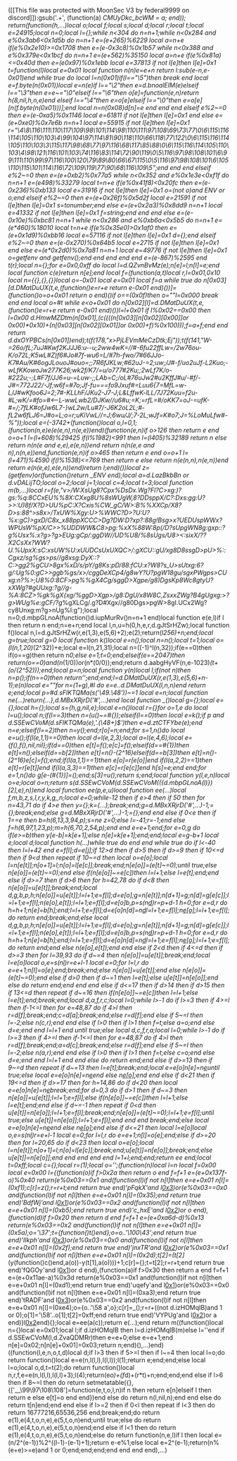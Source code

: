 ([[This file was protected with MoonSec V3 by federal9999 on discord]]):gsub('.+', (function(a) _CMUyDkc_bcWM = a; end)); return(function(h,...)local o;local f;local s;local d;local r;local t;local e=24915;local n=0;local l={};while n<304 do n=n+1;while n<0x284 and e%0x3ab6<0x1d5b do n=n+1 e=(e+265)%6229 local a=n+e if(e%0x2e10)>=0x1708 then e=(e-0x3c8)%0x1b57 while n<0x388 and e%0x379e<0x1bcf do n=n+1 e=(e+562)%35150 local a=n+e if(e%0x81a)<=0x40d then e=(e*0x97)%0x1ebb local e=37813 if not l[e]then l[e]=0x1 t=function(l)local e=0x01 local function n(n)e=e+n return l:sub(e-n,e-0x01)end while true do local l=n(0x01)if(l=="\5")then break end local e=f.byte(n(0x01))local e=n(e)if l=="\2"then e=d.bnoalEIM(e)elseif l=="\3"then e=e~="\0"elseif l=="\6"then o[e]=function(e,n)return h(8,nil,h,n,e)end elseif l=="\4"then e=o[e]elseif l=="\0"then e=o[e][n(f.byte(n(0x01)))];end local n=n(0x08)d[n]=e end end end elseif e%2~=0 then e=(e-0xa5)%0x1146 local e=61811 if not l[e]then l[e]=0x1 end else e=(e+0xe0)%0x7e6b n=n+1 local e=55915 if not l[e]then l[e]=0x1 r="\4\8\116\111\110\117\109\98\101\114\98\110\111\97\108\69\73\77\0\6\115\116\114\105\110\103\4\99\104\97\114\81\90\118\110\66\118\77\122\0\6\115\116\114\105\110\103\3\115\117\98\68\77\97\116\68\117\85\88\0\6\115\116\114\105\110\103\4\98\121\116\101\103\74\116\83\114\72\90\119\0\5\116\97\98\108\101\6\99\111\110\99\97\116\100\120\79\89\80\66\67\115\0\5\116\97\98\108\101\6\105\110\115\101\114\116\72\109\119\77\90\68\116\109\5";end end end elseif e%2~=0 then e=(e+0xb2)%0x77a5 while n<0x352 and e%0x1e3e<0xf1f do n=n+1 e=(e*498)%33279 local t=n+e if(e%0x41f8)<0x20fc then e=(e-0x236)%0xb133 local e=31916 if not l[e]then l[e]=0x1 o=(not o)and _ENV or o;end elseif e%2~=0 then e=(e+0x26f)%0x5d2f local e=21591 if not l[e]then l[e]=0x1 s=tonumber;end else e=(e+0x2a3)%0x8dd9 n=n+1 local e=41332 if not l[e]then l[e]=0x1 f=string;end end end else e=(e-0x10e)%0xbc81 n=n+1 while n<0x286 and e%0xb6a<0x5b5 do n=n+1 e=(e*460)%18010 local t=n+e if(e%0x35e0)>0x1af0 then e=(e+0x1d9)%0xbb16 local e=57116 if not l[e]then l[e]=0x1 d={};end elseif e%2~=0 then e=(e-0x270)%0x64b5 local e=2715 if not l[e]then l[e]=0x1 end else e=(e*0x2d0)%0x7a81 n=n+1 local e=49776 if not l[e]then l[e]=0x1 o=getfenv and getfenv();end end end end end e=(e-867)%2595 end t(r);local n={};for e=0x0,0xff do local l=d.QZvnBvMz(e);n[e]=l;n[l]=e;end local function c(e)return n[e];end local f=(function(a,t)local r,l=0x01,0x10 local n={{},{},{}}local o=-0x01 local e=0x01 local f=a while true do n[0x03][d.DMatDuUX(t,e,(function()e=r+e return e-0x01 end)())]=(function()o=o+0x01 return o end)()if o==(0x0f)then o=""l=0x000 break end end local o=#t while e<o+0x01 do n[0x02][l]=d.DMatDuUX(t,e,(function()e=r+e return e-0x01 end)())l=l+0x01 if l%0x02==0x00 then l=0x00 d.HmwMZDtm(n[0x01],(c((((n[0x03][n[0x02][0x00]]or 0x00)*0x10)+(n[0x03][n[0x02][0x01]]or 0x00)+f)%0x100)));f=a+f;end end return d.dxOYPBCs(n[0x01])end);t(f(178,"x>PjLEVmMeCzDtk;Ej"));t(f(141,"W-=26o/fL;7uJ#Kwf2KJJJ6:u--u;2ww4wK=//#-6fu22ffLw=/2w76ou-K/o72L;K5wL#Z)f6#Jo#7f-wu6=L/#7h-fwo/7#66JJo-K7#Au/K#6ogJLouoJ#ouo=;;7R6fJKLw;#62uJ-=2;uw;/J#-f/uo2uJf-L2Kuo;-wLfKKowoJw277K26;wk2f/K7/=u/o777_#2Ku;;2wLf7K/o-#222u;-;L#F7f/JJ6=u-=Luw-;;LAb=C;/oL#76uJw2#u2KffJ#u/-#f/-J#=772J22/-Jf;w6f=#7o;Jf-fu===fo9Jxuf#=Luu6{7=MfL=w-L/J#wKfoo6J=2;7#-KLLhF/JKu2-J7-J;L&LffwK-lLL/7J72Kuu=f2u-#L;wK/=#fo=#<--L-wwLwb2/DJKw//u6#u;=K;=rfL=#/oKK7=oJ-=ufK-#=/;7fLK#ofJw6L7-}wL2w/Lu#7/-J6K2oL2L;#-fL2w6fLJ6=J#o=L;o=r;uKiVwL//=J;6wu/J/;7-2L;wJf=K#o7;J=%LoMuLfw#-%"));local e=(-3742+(function()local o,l=0,1;(function(n,e)e(e(e,n),n(e,e))end)(function(e,n)if o>126 then return e end o=o+1 l=(l+608)%29425 if(l%1982)<991 then l=(l*405)%32189 return n else return n(n(e and e,e),e(e,n))end return n(n(e,e and n),n(n,e))end,function(e,n)if o>465 then return e end o=o+1 l=(l+471)%4590 if(l%1538)<=769 then return e else return n(e(n,n),n(e,n))end return e(n(e,e),e(e,n))end)return l;end)())local z=(getfenv)or(function()return _ENV end);local a=d.LazBkbBn or d.vDALijTO;local o=2;local j=1;local c=4;local t=3;local function m(b,...)local r=f(e,"v>/W:XsUg8?Cpx%DsDx.Wg?Fl?C>xg:)?gs:%q:8CCxEU%%8X:CXxg8U%8sWUgW,8?DDsppX/C?:Dxs:gg:U?>>:U)8f/X?D>UU%pC:X?Cxis%CW_gC/W>:B%%XXCp/X8?D>s:88^>s8x>/TxUW%Xgy:U>%WWC?D>?U:U?%x:gC)>gxD/C8x_x88ppXCCC>Dg?DW:D?xp?:88g!Bsg>x?UEDUspWWx?WPUsW%pX/C>>%UDDWW&C8>pg:%xX%88W:8p(/D?sUpgWN8g:gxp::?g%Usx%:x?g>?g>EUg:gCp/:ggDW//UD%U8/%8sUgs/U8><:sixX/??X2CsXx?WW?U.%UpxX:sC:xsUW%U:xUUDCsUxUXQC>/:gXCU::gU/xg8D8ssgD>pU>%::Cgxz/sg%gs>ps//g8xsg:DyX::?C:>gg2%gCU>8gx%xD/s/pY/g8Ks:pD/88:fCU:x?W8?s_U>sUtxg:6?g/:Ug%0:gC>>ggb%gs/x>/cggDeXCp4/g8wY?U?pgW18gu/sgxPWgps>CU xg:n?%>;U8%0:8CF>pg%%gX4Cg/sggD>Xgpe/g8)DgsKp8Wc8gtyU?xXWg?#*gUUxg:*?g//g-%A:8CZ>%gk%gX{xg/%ggD>Xgp>/g8:DgU/x8W*8C,ZsxxZWg?B4gUgxg:>?g>WUg%e:gCF/?g_%gXLCg/.g?D#Xgx//g80Dgs>pgW>8gI.UCx2Wg?cy8Unxg:m?g>nUg%I:g");local n=0;d.mbpGLnoA(function()d.iupMurRv()n=n+1 end)local function e(e,l)if l then return n end;n=e+n;end local l,n,u=h(0,h,e,r,d.gJtSrHZw);local function f()local n,l=d.gJtSrHZw(r,e(1,3),e(5,6)+2);e(2);return(l*256)+n;end;local g=true;local g=0 local function k()local e=n();local n=n();local t=1;local o=(l(n,1,20)*(2^32))+e;local e=l(n,21,31);local n=((-1)^l(n,32));if(e==0)then if(o==g)then return n*0;else e=1;t=0;end;elseif(e==2047)then return(o==0)and(n*(1/0))or(n*(0/0));end;return d.aabgHyVF(n,e-1023)*(t+(o/(2^52)));end;local p=n;local function y(n)local l;if(not n)then n=p();if(n==0)then return'';end;end;l=d.DMatDuUX(r,e(1,3),e(5,6)+n-1);e(n)local e=""for n=(1+g),#l do e=e..d.DMatDuUX(l,n,n)end return e;end;local p=#d.sFlKTQMa(s('\49.\48'))~=1 local e=n;local function ne(...)return{...},d.MBxXRjrD('#',...)end local function _()local g={};local e={};local h={};local s={h,g,nil,e};local e=n()local r={}for o=1,e do local l=u();local n;if(l==3)then n=(u()~=#{});elseif(l==0)then local e=k();if p and d.SSEwCVoM(d.sFlKTQMa(e),'.(\48+)$')then e=d.ztCTFYbe(e);end n=e;elseif(l==2)then n=y();end;r[o]=n;end;for s=1,n()do local e=u();if(l(e,1,1)==0)then local d=l(e,2,3);local a=l(e,4,6);local e={f(),f(),nil,nil};if(d==0)then e[t]=f();e[c]=f();elseif(d==#{1})then e[t]=n();elseif(d==b[2])then e[t]=n()-(2^16)elseif(d==b[3])then e[t]=n()-(2^16)e[c]=f();end;if(l(a,1,1)==1)then e[o]=r[e[o]]end if(l(a,2,2)==1)then e[t]=r[e[t]]end if(l(a,3,3)==1)then e[c]=r[e[c]]end h[s]=e;end end;for e=1,n()do g[e-(#{1})]=_();end;s[3]=u();return s;end;local function y(l,e,n)local o=e;local o=n;return s(d.SSEwCVoM(d.SSEwCVoM(({d.mbpGLnoA(l)})[2],e),n))end local function ee(p,e,u)local function ee(...)local f,m,b,z,s,l,r,y,k,g,_,n;local e=0;while-1<e do if e>2 then if e>4 then if 5<e then e=-2;else n=h(7);end else if e>0 then for n=43,71 do if 4>e then y={};k={...};break;end;g=d.MBxXRjrD('#',...)-1;_={};break;end;else g=d.MBxXRjrD('#',...)-1;_={};end end else if 0<e then if 1==e then b=h(6,13,3,94,p);s=ne z=0;else l=-41;r=-1;end else f=h(6,97,1,23,p);m=h(6,70,2,54,p);end end e=e+1;end;for e=0,g do if(e>=b)then y[e-b]=k[e+1];else n[e]=k[e+1];end;end;local e=g-b+1 local e;local d;local function h(...)while true do end end while true do if l<-40 then l=l+42 end e=f[l];d=e[j];if 12>d then if d>5 then if d>=9 then if 10<=d then if 9<d then repeat if 10~=d then local o=e[o];local l=n[e[t]];n[o+1]=l;n[o]=l[e[c]];break;end;n[e[o]]=(e[t]~=0);until true;else n[e[o]]=(e[t]~=0);end else if(n[e[o]]~=e[c])then l=l+1;else l=e[t];end;end else if d>=7 then if d>6 then for h=42,78 do if d<8 then n[e[o]]=u[e[t]];break;end;local d,g,b,p,h;n[e[o]]=u[e[t]];l=l+1;e=f[l];d=e[o];g=n[e[t]];n[d+1]=g;n[d]=g[e[c]];l=l+1;e=f[l];n(e[o],e[t]);l=l+1;e=f[l];d=e[o]b,p=s(n[d](a(n,d+1,e[t])))r=p+d-1 h=0;for e=d,r do h=h+1;n[e]=b[h];end;l=l+1;e=f[l];d=e[o]n[d]=n[d](a(n,d+1,r))l=l+1;e=f[l];n[e[o]]();l=l+1;e=f[l];do return end;break;end;else local d,g,b,p,h;n[e[o]]=u[e[t]];l=l+1;e=f[l];d=e[o];g=n[e[t]];n[d+1]=g;n[d]=g[e[c]];l=l+1;e=f[l];n(e[o],e[t]);l=l+1;e=f[l];d=e[o]b,p=s(n[d](a(n,d+1,e[t])))r=p+d-1 h=0;for e=d,r do h=h+1;n[e]=b[h];end;l=l+1;e=f[l];d=e[o]n[d]=n[d](a(n,d+1,r))l=l+1;e=f[l];n[e[o]]();l=l+1;e=f[l];do return end;end else n(e[o],e[t]);end end else if 2<d then if 4<=d then if d>=3 then for l=39,93 do if d~=4 then n[e[o]]=u[e[t]];break;end;local l=e[o]local o,e=s(n[l](a(n,l+1,e[t])))r=e+l-1 local e=0;for l=l,r do e=e+1;n[l]=o[e];end;break;end;else n[e[o]]=u[e[t]];end else n[e[o]]=(e[t]~=0);end else if d>0 then if d~=1 then l=e[t];else u[e[t]]=n[e[o]];end else do return end;end end end else if d<=17 then if d>14 then if d>15 then if 13<=d then repeat if d~=16 then if(n[e[o]]~=e[c])then l=l+1;else l=e[t];end;break;end;local d,a,f,r,c;local l=0;while l>-1 do if l>=3 then if 4>=l then if-1<=l then for e=48,87 do if 4>l then r=d[f];break;end;c=d[a];break;end;else r=d[f];end else if 5~=l then l=-2;else n(c,r);end end else if l>0 then if l>1 then f=t;else a=o;end else d=e;end end l=l+1 end until true;else local d,c,f,r,a;local l=0;while l>-1 do if l>=3 then if 4>=l then if-1<=l then for e=48,87 do if 4>l then r=d[f];break;end;a=d[c];break;end;else r=d[f];end else if 5~=l then l=-2;else n(a,r);end end else if l>0 then if l>1 then f=t;else c=o;end else d=e;end end l=l+1 end end else do return end;end else if d>=13 then if 9~=d then repeat if d~=13 then l=e[t];break;end;local e=e[o]n[e]=n[e](a(n,e+1,r))until true;else local e=e[o]n[e]=n[e](a(n,e+1,r))end else n[e[o]]();end end else if d<21 then if 19<=d then if d>=17 then for h=14,86 do if d<20 then local e=e[o]n[e]=n[e](a(n,e+1,r))break;end;for d=0,3 do if d>1 then if d~=3 then n[e[o]]=u[e[t]];l=l+1;e=f[l];else if(n[e[o]]~=e[c])then l=l+1;else l=e[t];end;end else if d~=-1 then repeat if 0<d then u[e[t]]=n[e[o]];l=l+1;e=f[l];break;end;n[e[o]]=(e[t]~=0);l=l+1;e=f[l];until true;else u[e[t]]=n[e[o]];l=l+1;e=f[l];end end end break;end;else local e=e[o]n[e]=n[e](a(n,e+1,r))end else n[e[o]]();end else if d<=21 then local l=e[o]local o,e=s(n[l](a(n,l+1,e[t])))r=e+l-1 local e=0;for l=l,r do e=e+1;n[l]=o[e];end;else if d>=20 then for l=20,65 do if d<23 then local o=e[o];local l=n[e[t]];n[o+1]=l;n[o]=l[e[c]];break;end;u[e[t]]=n[e[o]];break;end;else u[e[t]]=n[e[o]];end end end end end l=1+l;end;end;return ee end;local t=0xff;local c={};local r=(1);local o='';(function(n)local l=n local f=0x00 local e=0x00 l={(function(o)if f>0x2a then return o end f=f+1 e=(e+0x137f-o)%0x40 return(e%0x03==0x1 and(function(l)if not n[l]then e=e+0x01 n[l]=(0xf1);c[r]=z();r=r+t;end return true end)'pFqkX'and l[0x3](0x110+o))or(e%0x03==0x0 and(function(l)if not n[l]then e=e+0x01 n[l]=(0x35);end return true end)'BdfWj'and l[0x1](o+0x1d8))or(e%0x03==0x2 and(function(l)if not n[l]then e=e+0x01 n[l]=(0xb5);end return true end)'c_hxE'and l[0x2](o+0x396))or o end),(function(d)if f>0x20 then return d end f=f+1 e=(e+0xa6d-d)%0x13 return(e%0x03==0x2 and(function(l)if not n[l]then e=e+0x01 n[l]=(0x5a);o='\37';t={function()t()end};o=o..'\100\43';end return true end)'IIkph'and l[0x3](0x2eb+d))or(e%0x03==0x0 and(function(l)if not n[l]then e=e+0x01 n[l]=(0x2f);end return true end)'jnxTR'and l[0x2](d+0x1f0))or(e%0x03==0x1 and(function(l)if not n[l]then e=e+0x01 n[l]=(0x2d);t[2]=(t[2]*(y(function()c()end,a(o))-y(t[1],a(o))))+1;c[r]={};t=t[2];r=r+t;end return true end)'fQGOy'and l[0x1](d+0x323))or d end),(function(a)if f>0x30 then return a end f=f+1 e=(e+0x11ae-a)%0x3d return(e%0x03==0x1 and(function(l)if not n[l]then e=e+0x01 n[l]=(0xd1);end return true end)'uqefy'and l[0x1](0x3a8+a))or(e%0x03==0x0 and(function(l)if not n[l]then e=e+0x01 n[l]=(0xa3);end return true end)'tRADF'and l[0x3](a+0x261))or(e%0x03==0x2 and(function(l)if not n[l]then e=e+0x01 n[l]=(0xe4);o={o..'\58 a',o};c[r]=_();r=r+((not d.izHOMqIB)and 1 or 0);o[1]='\58'..o[1];t[2]=0xff;end return true end)'VYPUg'and l[0x2](a+0x80))or a end)}l[0x2](0x1c78)end){};local e=ee(a(c));return e(...);end return m((function()local n={}local e=0x01;local l;if d.izHOMqIB then l=d.izHOMqIB(m)else l=''end if d.SSEwCVoM(l,d.ZvaQDMRr)then e=e+0;else e=e+1;end n[e]=0x02;n[n[e]+0x01]=0x03;return n;end)(),...)end)((function(l,e,n,o,t,d)local d;if l>3 then if 5>=l then if l~=4 then local l=o;do return function()local e=e(n,l(l,l),l(l,l));l(1);return e;end;end;else local l=o;local o,d,t=t(2);do return function()local n,r,f,e=e(n,l(l,l),l(l,l)+3);l(4);return(e*o)+(f*d)+(r*t)+n;end;end;end else if l>6 then if 8~=l then do return setmetatable({},{['__\99\97\108\108']=function(e,t,o,l,n)if n then return e[n]elseif l then return e else e[t]=o end end})end else do return n(l,nil,n);end end else do return t[n]end;end end else if l>=2 then if 0<l then repeat if l<3 then do return 16777216,65536,256 end;break;end;do return e(1),e(4,t,o,n,e),e(5,t,o,n)end;until true;else do return e(1),e(4,t,o,n,e),e(5,t,o,n)end;end else if l<1 then do return e(1),e(4,t,o,n,e),e(5,t,o,n)end;else do return function(n,e,l)if l then local e=(n/2^(e-1))%2^((l-1)-(e-1)+1);return e-e%1;else local e=2^(e-1);return(n%(e+e)>=e)and 1 or 0;end;end;end;end end end end),...)
